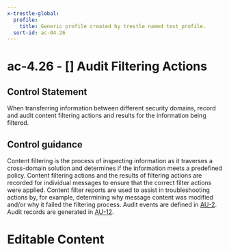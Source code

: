 ```yaml
---
x-trestle-global:
  profile:
    title: Generic profile created by trestle named test_profile.
  sort-id: ac-04.26
---
```


# ac-4.26 - \[\] Audit Filtering Actions

## Control Statement

When transferring information between different security domains, record and audit content filtering actions and results for the information being filtered.

## Control guidance

Content filtering is the process of inspecting information as it traverses a cross-domain solution and determines if the information meets a predefined policy. Content filtering actions and the results of filtering actions are recorded for individual messages to ensure that the correct filter actions were applied. Content filter reports are used to assist in troubleshooting actions by, for example, determining why message content was modified and/or why it failed the filtering process. Audit events are defined in [AU-2](#au-2). Audit records are generated in [AU-12](#au-12).

# Editable Content

<!-- Make additions and edits below -->
<!-- The above represents the contents of the control as received by the profile, prior to additions. -->
<!-- If the profile makes additions to the control, they will appear below. -->
<!-- The above markdown may not be edited but you may edit the content below, and/or introduce new additions to be made by the profile. -->
<!-- If there is a yaml header at the top, parameter values may be edited. Use --set-parameters to incorporate the changes during assembly. -->
<!-- The content here will then replace what is in the profile for this control, after running profile-assemble. -->
<!-- The current profile has no added parts for this control, but you may add new ones here. -->
<!-- Each addition must have a heading either of the form ## Control my_addition_name -->
<!-- or ## Part a. (where the a. refers to one of the control statement labels.) -->
<!-- "## Control" parts are new parts added after the statement part. -->
<!-- "## Part" parts are new parts added into the top-level statement part with that label. -->
<!-- Subparts may be added with nested hash levels of the form ### My Subpart Name -->
<!-- underneath the parent ## Control or ## Part being added -->
<!-- See https://ibm.github.io/compliance-trestle/tutorials/ssp_profile_catalog_authoring/ssp_profile_catalog_authoring for guidance. -->
